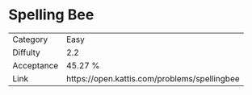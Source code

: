 # Spelling Bee

<table>
    <tr>
        <td>Category</td>
        <td>Easy</td>
    </tr>
    <tr>
        <td>Diffulty</td>
        <td>2.2</td>
    </tr>
    <tr>
        <td>Acceptance</td>
        <td>45.27 %</td>
    </tr>
    <tr>
        <td>Link</td>
        <td>https://open.kattis.com/problems/spellingbee</td>
    </tr>
</table>